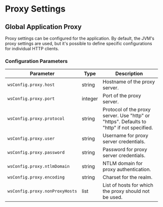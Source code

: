 # Proxy Settings

## Global Application Proxy

Proxy settings can be configured for the application. By default, the JVM's proxy settings are used, but it's possible to define specific configurations for individual HTTP clients.

### Configuration Parameters

| Parameter                           | Type    | Description                                                 |
| ----------------------------------- | ------- | ----------------------------------------------------------- |
| `wsConfig.proxy.host`               | string  | Hostname of the proxy server.                                |
| `wsConfig.proxy.port`               | integer | Port of the proxy server.                                    |
| `wsConfig.proxy.protocol`           | string  | Protocol of the proxy server. Use "http" or "https". Defaults to "http" if not specified. |
| `wsConfig.proxy.user`               | string  | Username for proxy server credentials.                       |
| `wsConfig.proxy.password`           | string  | Password for proxy server credentials.                       |
| `wsConfig.proxy.ntlmDomain`         | string  | NTLM domain for proxy authentication.                        |
| `wsConfig.proxy.encoding`           | string  | Charset for the realm.                                       |
| `wsConfig.proxy.nonProxyHosts`      | list    | List of hosts for which the proxy should not be used.        |